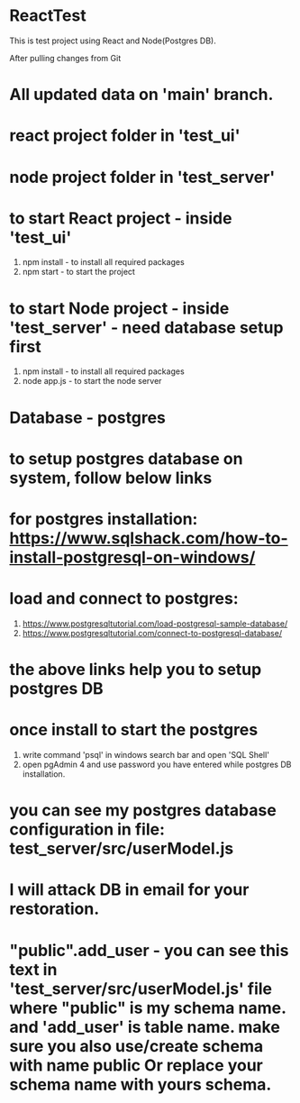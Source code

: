 # ReactTest
This is test project using React and Node(Postgres DB).

After pulling changes from Git
# All updated data on 'main' branch.
# react project folder in 'test_ui'
# node project folder in 'test_server'

# to start React project - inside 'test_ui'
1. npm install -  to install all required packages
2. npm start -  to start the project

# to start Node project - inside 'test_server' - need database setup first
1. npm install - to install all required packages
2. node app.js - to start the node server

# Database - postgres
# to setup postgres database on system, follow below links
# for postgres installation: https://www.sqlshack.com/how-to-install-postgresql-on-windows/
# load and connect to postgres:
1. https://www.postgresqltutorial.com/load-postgresql-sample-database/
2. https://www.postgresqltutorial.com/connect-to-postgresql-database/

# the above links help you to setup postgres DB

# once install to start the postgres
1. write command 'psql' in windows search bar and open 'SQL Shell'
2. open pgAdmin 4 and use password you have entered while postgres DB installation.

# you can see my postgres database configuration in file: test_server/src/userModel.js 
# I will attack DB in email for your restoration.
# "public".add_user - you can see this text in 'test_server/src/userModel.js' file  where "public" is my schema name. and 'add_user' is table name. make sure you also use/create schema with name public Or replace your schema name with yours schema.